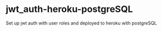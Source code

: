# jwt_auth-heroku-postgreSQL
Set up jwt auth with user roles and deployed to heroku with postgreSQL
